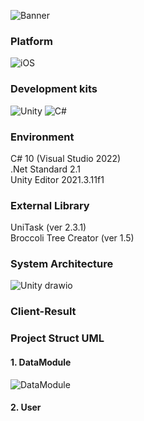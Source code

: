 ![Banner](https://user-images.githubusercontent.com/76097749/206390421-e6366351-7d8a-4833-b500-6be69b91d4c4.png)

### Platform

![iOS](https://img.shields.io/badge/iOS-000000?style=for-the-badge&logo=ios&logoColor=white)

### Development kits

![Unity](https://img.shields.io/badge/unity-%23000000.svg?style=for-the-badge&logo=unity&logoColor=white) ![C#](https://img.shields.io/badge/c%23-%23239120.svg?style=for-the-badge&logo=c-sharp&logoColor=white)

### Environment

C# 10 (Visual Studio 2022) <br>
.Net Standard 2.1 <br>
Unity Editor 2021.3.11f1

### External Library

UniTask (ver 2.3.1) <br>
Broccoli Tree Creator (ver 1.5)

### System Architecture

![Unity drawio](https://user-images.githubusercontent.com/76097749/206389781-89f6758e-d54b-4978-844a-78c15f63d815.png)

### Client-Result

### Project Struct UML

#### 1. DataModule

![DataModule](https://user-images.githubusercontent.com/76097749/206399699-70afe967-7d78-4100-b04a-3e19e6e9b655.png)

#### 2. User
